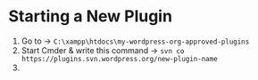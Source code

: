 # Starting a New Plugin

1. Go to → `C:\xampp\htdocs\my-wordpress-org-approved-plugins`
2. Start Cmder & write this command → `svn co https://plugins.svn.wordpress.org/new-plugin-name`
3. 
